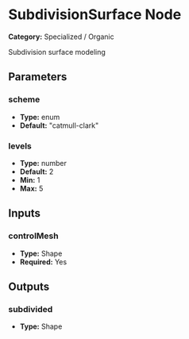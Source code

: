 
# SubdivisionSurface Node

**Category:** Specialized / Organic

Subdivision surface modeling

## Parameters


### scheme
- **Type:** enum
- **Default:** "catmull-clark"





### levels
- **Type:** number
- **Default:** 2
- **Min:** 1
- **Max:** 5



## Inputs


### controlMesh
- **Type:** Shape
- **Required:** Yes



## Outputs


### subdivided
- **Type:** Shape




